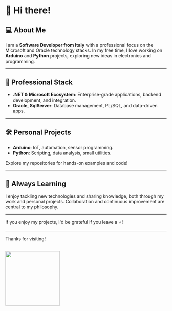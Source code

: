 # 👋 Hi there!

## 💻 About Me

I am a **Software Developer from Italy** with a professional focus on the Microsoft and Oracle technology stacks. In my free time, I love working on **Arduino** and **Python** projects, exploring new ideas in electronics and programming.

---

## 🏢 Professional Stack

- **.NET & Microsoft Ecosystem**: Enterprise-grade applications, backend development, and integration.
- **Oracle, SqlServer**: Database management, PL/SQL, and data-driven apps.

---

## 🛠️ Personal Projects

- **Arduino**: IoT, automation, sensor programming.
- **Python**: Scripting, data analysis, small utilities.

Explore my repositories for hands-on examples and code!

---

## 🌱 Always Learning

I enjoy tackling new technologies and sharing knowledge, both through my work and personal projects. Collaboration and continuous improvement are central to my philosophy.

---
<!--

### 🚀 Technologies & Tools

| .NET | Oracle | Arduino | Python |
|:----:|:------:|:-------:|:------:|
| ![dotnet](https://img.shields.io/badge/.NET-512BD4?logo=dotnet&logoColor=white) | ![oracle](https://img.shields.io/badge/Oracle-F80000?logo=oracle&logoColor=white) | ![arduino](https://img.shields.io/badge/Arduino-00979D?logo=arduino&logoColor=white) | ![python](https://img.shields.io/badge/Python-3776AB?logo=python&logoColor=white) |

---
-->
If you enjoy my projects, I'd be grateful if you leave a ⭐!  

---

Thanks for visiting! 

<br>
<div>

   <img height="170" align="left" src="https://github-readme-stats.vercel.app/api?username=albino98&count_private=true&include_all_commits=true" /> 
  <!-- <img src="https://github-readme-stats.vercel.app/api/top-langs/?username=albino98&layout=langs_count=8" /> -->
  <!-- <img src="https://github-readme-stats.vercel.app/api/top-langs/?username=albino98&layout=compact" /> -->
  
</div>
<br>




<!--
[![Visits Badge](https://badges.pufler.dev/visits/albino98/albino98)](https://badges.pufler.dev)

![Profile views](https://gpvc.arturio.dev/Albino98)
[![Years Badge](https://badges.pufler.dev/years/albino98)](https://badges.pufler.dev)
-->
